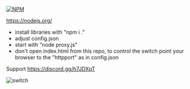
[![NPM](https://nodei.co/npm/cryptonote-proxy.png)](https://npmjs.org/package/cryptonote-proxy)


https://nodejs.org/

- install libraries with "npm i ."
- adjust config.json
- start with "node proxy.js"
- don't open index.html from this repo, to control the switch point your browser to the "httpport" as in config.json

Support https://discord.gg/h7JDXpT



![switch](https://i.imgur.com/d017nWQ.png)
